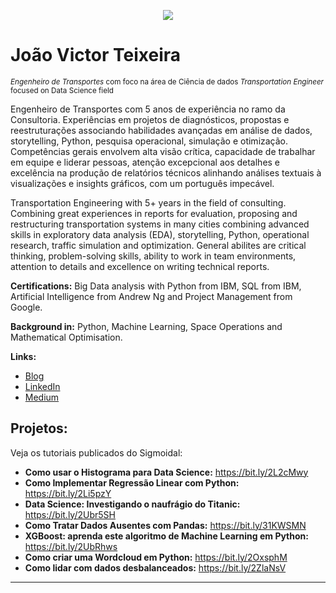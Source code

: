 <p align="center">
  <img src="https://www.bacancytechnology.com/blog/wp-content/uploads/2021/02/22-02-2021-Monday-Python-Blog-Banner.png" >
</p>

# João Victor Teixeira
<sub>*Engenheiro de Transportes* com foco na área de Ciência de dados </sub>
<sub>*Transportation Engineer* focused on Data Science field </sub>

Engenheiro de Transportes com 5 anos de experiência no ramo da Consultoria. Experiências em projetos de diagnósticos, propostas e reestruturações associando habilidades avançadas em análise de dados, storytelling, Python, pesquisa operacional, simulação e otimização. Competências gerais envolvem alta visão crítica, capacidade de trabalhar em equipe e liderar pessoas, atenção excepcional aos detalhes e excelência na produção de relatórios técnicos alinhando análises textuais à visualizações e insights gráficos, com um português impecável.

Transportation Engineering with 5+ years in the field of consulting. Combining great experiences in reports for evaluation, proposing and restructuring transportation systems in many cities combining advanced skills in exploratory data analysis (EDA), storytelling, Python, operational research, traffic simulation and optimization. General abilites are critical thinking, problem-solving skills, ability to work in team environments, attention to details and excellence on writing technical reports.

**Certifications:** Big Data analysis with Python from IBM, SQL from IBM, Artificial Intelligence from Andrew Ng and Project Management from Google.

**Background in:** Python, Machine Learning, Space Operations and Mathematical Optimisation.

**Links:**
* [Blog](http://sigmoidal.ai)
* [LinkedIn](https://www.linkedin.com/in/carlosfab)
* [Medium](https://www.medium.com)


## Projetos:
Veja os tutoriais publicados do Sigmoidal:

* **Como usar o Histograma para Data Science:** https://bit.ly/2L2cMwy
* **Como Implementar Regressão Linear com Python:** https://bit.ly/2Li5pzY
* **Data Science: Investigando o naufrágio do Titanic:** https://bit.ly/2Ubr5SH
* **Como Tratar Dados Ausentes com Pandas:** https://bit.ly/31KWSMN
* **XGBoost: aprenda este algoritmo de Machine Learning em Python:** https://bit.ly/2UbRhws
* **Como criar uma Wordcloud em Python:** https://bit.ly/2OxsphM
* **Como lidar com dados desbalanceados:** https://bit.ly/2ZlaNsV

---




